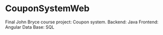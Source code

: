 # CouponSystemWeb
Final John Bryce course project: Coupon system.
Backend: Java
Frontend: Angular
Data Base: SQL
